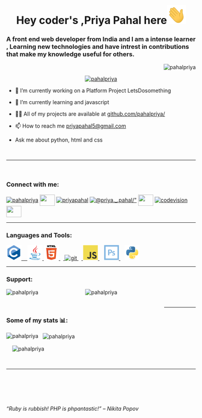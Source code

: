 <h1 align="center">Hey coder's ,Priya Pahal   here<img  src="https://raw.githubusercontent.com/ABSphreak/ABSphreak/master/gifs/Hi.gif" height="50px" width="50px"> </h1>

<h3 align="left">A front end   web developer from India and I am a intense learner ,  Learning new technologies and have intrest  in contributions that make my knowledge useful for others.</h3>


<p align="right"> <img src="https://komarev.com/ghpvc/?username=pahalpriya&label=Profile%20views&color=0e75b6&style=flat" alt="pahalpriya" /> </p>

<p align="center"> <a href="https://github.com/ryo-ma/github-profile-trophy"><img src="https://github-profile-trophy.vercel.app/?username=pahalpriya&theme=darkhub&margin-w=5&no-bg=True&no-frame=False" alt="pahalpriya" /></a> </p>

 - 🔭 I’m currently working on a Platform Project LetsDosomething

- 🌱 I’m currently learning  and javascript

- 👨‍💻 All of my projects are available at [github.com/pahalpriya/](github.com/pahalpriya)

- 📫 How to reach me priyapahal5@gmail.com
 
- Ask me about python, html and css
 <br>
<hr>
<br>
<h3 align="left"> Connect with me:</h3>
<p align="left">
<a href="https://dev.to/pahalpriya" target="_blank"><img align="center" src="https://raw.githubusercontent.com/rahuldkjain/github-profile-readme-generator/master/src/images/icons/Social/devto.svg" alt="pahalpriya" height="30" width="40" /></a>&nbsp;<a href="https://twitter.com/" target="_blank"><img align="center" src="https://raw.githubusercontent.com/rahuldkjain/github-profile-readme-generator/master/src/images/icons/Social/twitter.svg" alt="" height="30" width="40" /></a>&nbsp;<a href="https://www.linkedin.com/in/priyapahal/" target="_blank"><img align="center" src="https://raw.githubusercontent.com/rahuldkjain/github-profile-readme-generator/master/src/images/icons/Social/linked-in-alt.svg" alt="priyapahal" height="30" width="40" /></a>&nbsp;<a href="https://www.instagram.com/priya._.pahal//" target="_blank"><img align="center" src="https://raw.githubusercontent.com/rahuldkjain/github-profile-readme-generator/master/src/images/icons/Social/instagram.svg" alt=@priya._.pahal/" height="30" width="40" /></a>&nbsp;<a href="https://www.youtube.com/channel/UCCNIqsl_s-yjZJYECon4uWA" target="_blank"><img align="center" src="https://raw.githubusercontent.com/rahuldkjain/github-profile-readme-generator/master/src/images/icons/Social/youtube.svg" alt="" height="30" width="40" /></a>&nbsp;<a href="" target="_blank"><img align="center" src="https://cdn.jsdelivr.net/npm/simple-icons@3.1.0/icons/codechef.svg" alt="codevision" height="30" width="40" /></a>&nbsp;<a href="8" target="_blank"><img align="center" src="https://raw.githubusercontent.com/rahuldkjain/github-profile-readme-generator/master/src/images/icons/Social/hackerrank.svg" alt="" height="30" width="40" /></a>
</p> 
<hr>
<h3 align="left">Languages and Tools:</h3>
<a href="https://www.cprogramming.com/" target="_blank" rel="noreferrer"> <img src="https://raw.githubusercontent.com/devicons/devicon/master/icons/c/c-original.svg" alt="c" width="40" height="40"/> &nbsp;&nbsp; <a href="https://www.java.com" target="_blank" rel="noreferrer"> <img src="https://raw.githubusercontent.com/devicons/devicon/master/icons/java/java-original.svg" alt="java" width="40" height="40"/> </a> </a> <a href="https://www.w3.org/html/" target="_blank" rel="noreferrer"> <img src="https://raw.githubusercontent.com/devicons/devicon/master/icons/html5/html5-original-wordmark.svg" alt="html5" width="40" height="40"/> </a> &nbsp;&nbsp;<a href="https://git-scm.com/" target="_blank" rel="noreferrer"> <img src="https://www.vectorlogo.zone/logos/git-scm/git-scm-icon.svg" alt="git" width="40" height="40"/> </a> &nbsp;&nbsp;<a href="https://developer.mozilla.org/en-US/docs/Web/JavaScript" target="_blank" rel="noreferrer"> <img src="https://raw.githubusercontent.com/devicons/devicon/master/icons/javascript/javascript-original.svg" alt="javascript" width="40" height="40"/> </a>&nbsp;&nbsp; <a href="https://www.photoshop.com/en" target="_blank" rel="noreferrer"> <img src="https://raw.githubusercontent.com/devicons/devicon/master/icons/photoshop/photoshop-line.svg" alt="photoshop" width="40" height="40"/> </a>&nbsp;&nbsp; <a href="https://www.python.org" target="_blank" rel="noreferrer"> <img src="https://raw.githubusercontent.com/devicons/devicon/master/icons/python/python-original.svg" alt="python" width="40" height="40"/> </a>  
</p>

<hr>
<!-- support section start from here  -->

<h3 align="left">Support:</h3>
<p><a href="https://www.buymeacoffee.com/pahalpriya/"> <img align="left" src="https://cdn.buymeacoffee.com/buttons/v2/default-yellow.png" height="50" width="210" alt="pahalpriya" /></a><a href="https://ko-fi.com/pahalpriya"> <img align="left" src="https://cdn.ko-fi.com/cdn/kofi3.png?v=3" height="50" width="210" alt="pahalpriya" /></a></p><br><br>

<!-- support section end here  -->

<hr>
<h3 align="left"> Some of my stats 📊:</h3>
 
 <p><img align="left" src="https://github-readme-stats.vercel.app/api/top-langs/?username=pahalpriya&langs_count=8&show_icons=true&locale=en&theme=midnight-purple" alt="pahalpriya" /></p>

<p>&nbsp;&nbsp;&nbsp;<img align="center" src="https://github-readme-stats.vercel.app/api?username=pahalpriya&show_icons=true&theme=midnight-purple" alt="pahalpriya" /></p>

<p>&nbsp;&nbsp;&nbsp; <img align="center" src="https://github-readme-streak-stats.herokuapp.com/?user=pahalpriya&theme=midnight-purple" alt="pahalpriya" /></p>


<p> &nbsp;&nbsp;&nbsp;<img scr="https://github-readme-stats.vercel.app/api/pin/?username=pahalpriya&repo=https://github.com/pahalpriya/myportfolio"> </p> 
 
 <hr>
 <br>
 <br>
 <br>
 <br>
 <p>
  <i>“Ruby is rubbish! PHP is phpantastic!”</i>
  <i> – Nikita Popov</i>
 </p>
